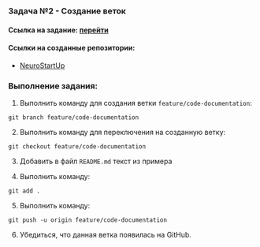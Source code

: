 ### Задача №2 - Создание веток

#### Ссылка на задание: [перейти](https://github.com/netology-ds-team/git-homeworks/tree/main/2_introduction)

#### Ссылки на созданные репозитории:
* [NeuroStartUp](https://github.com/SYalisheva/NeuroStartUp)

### Выполнение задания:

1. Выполнить команду для создания ветки `feature/code-documentation`:
   
`git branch feature/code-documentation`

2. Выполнить команду для переключения на созданную ветку:

`git checkout feature/code-documentation`

3. Добавить в файл `README.md` текст из примера

4. Выполнить команду:

`git add .`

5. Выполнить команду:

`git push -u origin feature/code-documentation`

6. Убедиться, что данная ветка появилась на GitHub.

